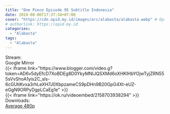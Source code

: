 ```yaml
---
title: "One Piece Episode 95 Subtitle Indonesia"
date: 2019-08-06T17:37:34+07:00
cover: "https://cdn.opid.my.id/images/arc/alabasta/alabasta.webp" # Optional, cover
# authorlink: https://opid.my.id
categories:
  - "Alabasta"
tags:
  - "Alabasta"
---
```

<div class="ui menu violet borderless inverted">
  <div class="header item active">
        Stream:
    </div>
  <a class="active item" data-tab="google">
    <i class="google drive icon"></i> Google
  </a>
  <a class="item nounderline" data-tab="mirror">
    <i class="odnoklassniki icon"></i> Mirror
  </a>
</div>
<div class="ui bottom attached tab segment active" style="border:0 !important;" data-tab="google">
  {{< iframe link="https://www.blogger.com/video.g?token=AD6v5dyEfcD7XoBDEg8D0YkyMNIJQSXMd6oXHKlHbYOjwTyjZRN555sVvShoA1yis2C_sls-6cGUtiKvxa3rhLeXH7J0XbpzameCS9pDHn9B20GpG4Xt-eUZ-eGgN9ORPyDgpLCaEg1e" >}}
</div>
<div class="ui bottom attached tab segment" style="border:0 !important;" data-tab="mirror">
  {{< iframe link="https://ok.ru/videoembed/2158703938294" >}}
</div>
<div class="ui menu violet borderless inverted">
  <div class="header item active">
        Downloads:
    </div>
  <a class="item nounderline" href="https://ouo.io/W9EZy6" target="_blank" rel="dofollow"><i class="google drive icon"></i>
    Average 480p</a>
</div>